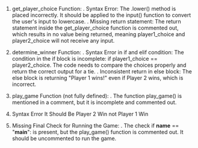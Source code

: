 1. get_player_choice Function:
. Syntax Error: The .lower() method is placed incorrectly. It should be applied to the input() function to convert the user's input to lowercase.
.  Missing return statement: The return statement inside the get_player_choice function is commented out, which results in no value being returned, meaning player1_choice and player2_choice will not receive any input.

2. determine_winner Function:
. Syntax Error in if and elif condition: The condition in the if block is incomplete: if player1_choice == player2_choice. The code needs to compare the choices properly and return the correct output for a tie.
. Inconsistent return in else block: The else block is returning "Player 1 wins!" even if Player 2 wins, which is incorrect.

3. play_game Function (not fully defined):
. The function play_game() is mentioned in a comment, but it is incomplete and commented out.

4. Syntax Error It Should Be Player 2 Win not Player 1 Win

5. Missing Final Check for Running the Game:
. The check if __name__ == "__main__": is present, but the play_game() function is commented out. It should be uncommented to run the game. 